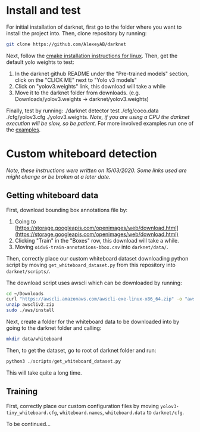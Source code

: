 # Install and test

For initial installation of darknet, first go to the folder where you want to
install the project into. Then, clone repository by running:

```bash
git clone https://github.com/AlexeyAB/darknet
```

Next, follow the [cmake installation instructions for linux](https://github.com/AlexeyAB/darknet#how-to-compile-on-linux-using-cmake).
Then, get the default yolo weights to test:
1. In the darknet github README under the "Pre-trained models" section, click on the "CLICK ME" next to "Yolo v3 models"
2. Click on "yolov3.weights" link, this download will take a while
3. Move it to the darknet folder from downloads. (e.g. Downloads/yolov3.weights -> darknet/yolov3.weights)

Finally, test by running: ./darknet detector test ./cfg/coco.data ./cfg/yolov3.cfg ./yolov3.weights.
*Note, if you are using a CPU the darknet execution will be slow, so be patient.* For more involved
examples run one of the [examples](https://github.com/AlexeyAB/darknet#how-to-use-on-the-command-line).


# Custom whiteboard detection
*Note, these instructions were written on 15/03/2020.
Some links used are might change or be broken at a later date.*

## Getting whiteboard data
First, download bounding box annotations file by:
1. Going to [https://storage.googleapis.com/openimages/web/download.html](https://storage.googleapis.com/openimages/web/download.html)
2. Clicking "Train" in the "Boxes" row, this download will take a while.
3. Moving ```oidv6-train-annotations-bbox.csv``` into ```darknet/data/```.

Then, correctly place our custom whiteboard dataset downloading python script by moving
```get_whiteboard_dataset.py``` from this repository into ```darknet/scripts/```.

The download script uses awscli which can be downloaded by running:
```bash
cd ~/Downloads
curl "https://awscli.amazonaws.com/awscli-exe-linux-x86_64.zip" -o "awscliv2.zip"
unzip awscliv2.zip
sudo ./aws/install
```

Next, create a folder for the whiteboard data to be downloaded into by going to the darknet folder
and calling:
```bash
mkdir data/whiteboard
```

Then, to get the dataset, go to root of darknet folder and run:
```python
python3 ./scripts/get_whiteboard_dataset.py
```
This will take quite a long time.

## Training
First, correctly place our custom configuration files by moving
```yolov3-tiny_whiteboard.cfg```, ```whiteboard.names```, ```whiteboard.data```
to ```darknet/cfg```.

To be continued...
